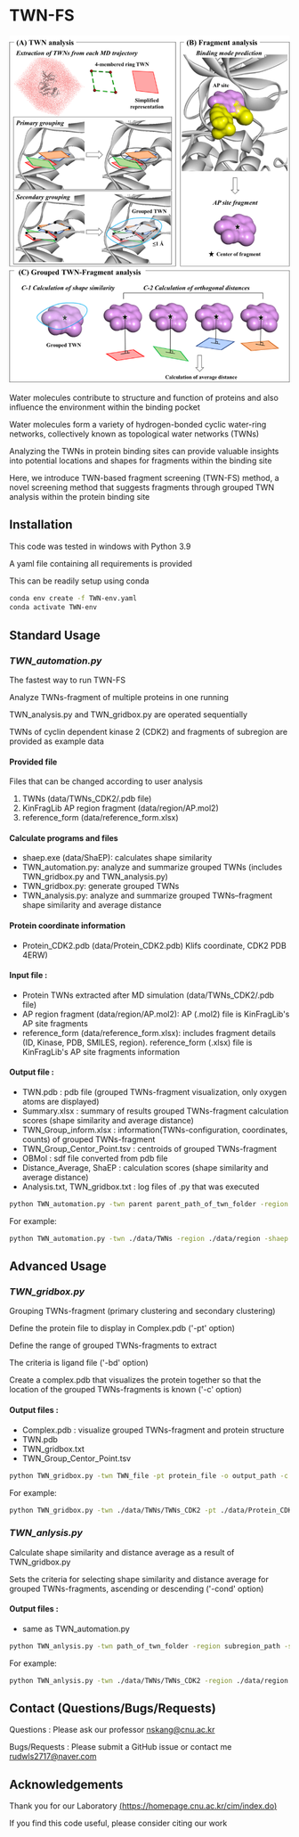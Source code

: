 # TWN-FS

![img.png](img.png)

Water molecules contribute to structure and function of proteins and also influence the environment within the binding pocket 

Water molecules form a variety of hydrogen-bonded cyclic water-ring networks, collectively known as topological water networks (TWNs) 

Analyzing the TWNs in protein binding sites can provide valuable insights into potential locations and shapes for fragments within the binding site 

Here, we introduce TWN-based fragment screening (TWN-FS) method, a novel screening method that suggests fragments through grouped TWN analysis within the protein binding site 

## Installation
This code was tested in windows with Python 3.9

A yaml file containing all requirements is provided

This can be readily setup using conda

```sh
conda env create -f TWN-env.yaml
conda activate TWN-env
```

## Standard Usage

### _TWN_automation.py_

The fastest way to run TWN-FS

Analyze TWNs-fragment of multiple proteins in one running

TWN_analysis.py and TWN_gridbox.py are operated sequentially

TWNs of cyclin dependent kinase 2 (CDK2) and fragments of subregion are provided as example data

#### Provided file

Files that can be changed according to user analysis
1. TWNs (data/TWNs_CDK2/.pdb file)
2. KinFragLib AP region fragment (data/region/AP.mol2)
3. reference_form (data/reference_form.xlsx)

#### Calculate programs and files
* shaep.exe (data/ShaEP): calculates shape similarity 
* TWN_automation.py: analyze and summarize grouped TWNs (includes TWN_gridbox.py and TWN_analysis.py)
* TWN_gridbox.py: generate grouped TWNs
* TWN_analysis.py: analyze and summarize grouped TWNs–fragment shape similarity and average distance

#### Protein coordinate information 
* Protein_CDK2.pdb (data/Protein_CDK2.pdb) Klifs coordinate, CDK2 PDB 4ERW)

#### Input file :
* Protein TWNs extracted after MD simulation (data/TWNs_CDK2/.pdb file)
* AP region fragment (data/region/AP.mol2): AP (.mol2) file is KinFragLib's AP site fragments
* reference_form (data/reference_form.xlsx): includes fragment details (ID, Kinase, PDB, SMILES, region). reference_form (.xlsx) file is KinFragLib's AP site fragments information

#### Output file :
* TWN.pdb : pdb file (grouped TWNs-fragment visualization, only oxygen atoms are displayed)
* Summary.xlsx : summary of results grouped TWNs-fragment calculation scores (shape similarity and average distance)
* TWN_Group_inform.xlsx : information(TWNs-configuration, coordinates, counts) of grouped TWNs-fragment
* TWN_Group_Centor_Point.tsv : centroids of grouped TWNs-fragment
* OBMol : sdf file converted from pdb file
* Distance_Average, ShaEP : calculation scores (shape similarity and average distance)
* Analysis.txt, TWN_gridbox.txt : log files of .py that was executed

```sh
python TWN_automation.py -twn parent parent_path_of_twn_folder -region subregion_path -shaep shaep_path -ref reference_file -out output_path 
```

For example:

```sh
python TWN_automation.py -twn ./data/TWNs -region ./data/region -shaep ./data/ShaEP/shaep.exe -ref ./data/reference_form.xlsx -out ./data/output
```

## Advanced Usage

### _TWN_gridbox.py_

Grouping TWNs-fragment (primary clustering and secondary clustering)

Define the protein file to display in Complex.pdb ('-pt' option)

Define the range of grouped TWNs-fragments to extract

The criteria is ligand file ('-bd' option)

Create a complex.pdb that visualizes the protein together so that the location of the grouped TWNs-fragments is known ('-c' option)

#### Output files :
* Complex.pdb : visualize grouped TWNs-fragment and protein structure
* TWN.pdb
* TWN_gridbox.txt
* TWN_Group_Centor_Point.tsv


```sh
python TWN_gridbox.py -twn TWN_file -pt protein_file -o output_path -c complex 
```

For example:


```sh
python TWN_gridbox.py -twn ./data/TWNs/TWNs_CDK2 -pt ./data/Protein_CDK2.pdb -o ./data/output -c 
```

### _TWN_anlysis.py_

Calculate shape similarity and distance average as a result of TWN_gridbox.py

Sets the criteria for selecting shape similarity and distance average for grouped TWNs-fragments, ascending or descending ('-cond' option)

#### Output files :
* same as TWN_automation.py

```sh
python TWN_anlysis.py -twn path_of_twn_folder -region subregion_path -shaep shaep_path -ref reference_file -out output_path -cond set_condition_of_extract_values
```

For example:

```sh
python TWN_anlysis.py -twn ./data/TWNs/TWNs_CDK2 -region ./data/region -shaep ./data/ShaEP/shaep.exe -ref ./data/reference_form.xlsx -out ./data/output -cond True
```


## Contact (Questions/Bugs/Requests)
Questions : Please ask our professor [nskang@cnu.ac.kr](nskang@cnu.ac.kr)

Bugs/Requests : Please submit a GitHub issue or contact me [rudwls2717@naver.com](rudwls2717@naver.com)

## Acknowledgements
Thank you for our Laboratory [(https://homepage.cnu.ac.kr/cim/index.do)](https://homepage.cnu.ac.kr/cim/index.do)

If you find this code useful, please consider citing our work

